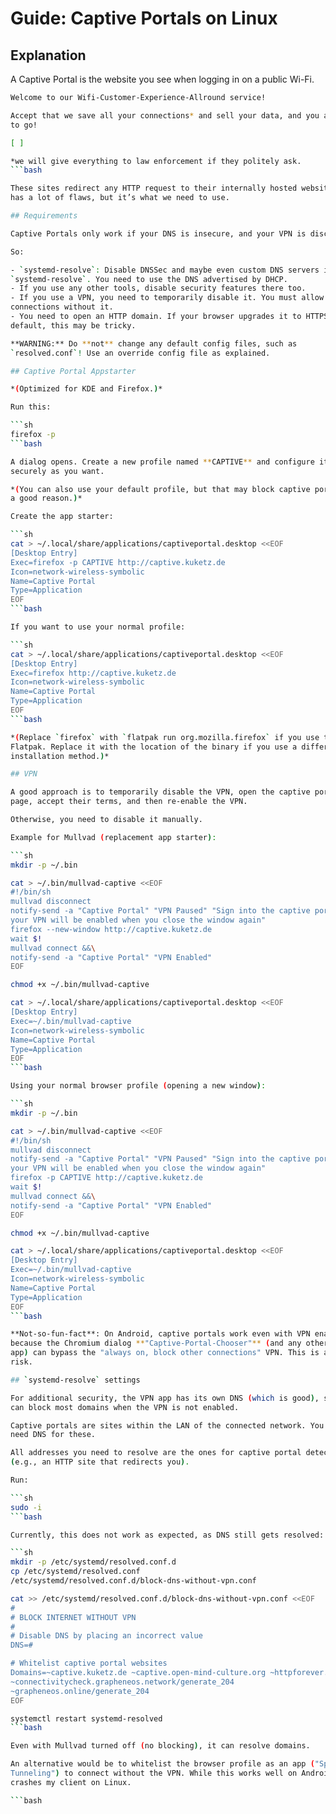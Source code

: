 # Guide: Captive Portals on Linux

## Explanation

A Captive Portal is the website you see when logging in on a public Wi-Fi.

```bash
Welcome to our Wifi-Customer-Experience-Allround service!

Accept that we save all your connections* and sell your data, and you are free
to go!

[ ]

*we will give everything to law enforcement if they politely ask.
```bash

These sites redirect any HTTP request to their internally hosted website. This
has a lot of flaws, but it’s what we need to use.

## Requirements

Captive Portals only work if your DNS is insecure, and your VPN is disconnected.

So:

- `systemd-resolve`: Disable DNSSec and maybe even custom DNS servers in
`systemd-resolve`. You need to use the DNS advertised by DHCP.
- If you use any other tools, disable security features there too.
- If you use a VPN, you need to temporarily disable it. You must allow
connections without it.
- You need to open an HTTP domain. If your browser upgrades it to HTTPS by
default, this may be tricky.

**WARNING:** Do **not** change any default config files, such as
`resolved.conf`! Use an override config file as explained.

## Captive Portal Appstarter

*(Optimized for KDE and Firefox.)*

Run this:

```sh
firefox -p
```bash

A dialog opens. Create a new profile named **CAPTIVE** and configure it as
securely as you want.

*(You can also use your default profile, but that may block captive portals for
a good reason.)*

Create the app starter:

```sh
cat > ~/.local/share/applications/captiveportal.desktop <<EOF
[Desktop Entry]
Exec=firefox -p CAPTIVE http://captive.kuketz.de
Icon=network-wireless-symbolic
Name=Captive Portal
Type=Application
EOF
```bash

If you want to use your normal profile:

```sh
cat > ~/.local/share/applications/captiveportal.desktop <<EOF
[Desktop Entry]
Exec=firefox http://captive.kuketz.de
Icon=network-wireless-symbolic
Name=Captive Portal
Type=Application
EOF
```bash

*(Replace `firefox` with `flatpak run org.mozilla.firefox` if you use the
Flatpak. Replace it with the location of the binary if you use a different
installation method.)*

## VPN

A good approach is to temporarily disable the VPN, open the captive portal
page, accept their terms, and then re-enable the VPN.

Otherwise, you need to disable it manually.

Example for Mullvad (replacement app starter):

```sh
mkdir -p ~/.bin

cat > ~/.bin/mullvad-captive <<EOF
#!/bin/sh
mullvad disconnect
notify-send -a "Captive Portal" "VPN Paused" "Sign into the captive portal,
your VPN will be enabled when you close the window again"
firefox --new-window http://captive.kuketz.de
wait $!
mullvad connect &&\
notify-send -a "Captive Portal" "VPN Enabled"
EOF

chmod +x ~/.bin/mullvad-captive

cat > ~/.local/share/applications/captiveportal.desktop <<EOF
[Desktop Entry]
Exec=~/.bin/mullvad-captive
Icon=network-wireless-symbolic
Name=Captive Portal
Type=Application
EOF
```bash

Using your normal browser profile (opening a new window):

```sh
mkdir -p ~/.bin

cat > ~/.bin/mullvad-captive <<EOF
#!/bin/sh
mullvad disconnect
notify-send -a "Captive Portal" "VPN Paused" "Sign into the captive portal,
your VPN will be enabled when you close the window again"
firefox -p CAPTIVE http://captive.kuketz.de
wait $!
mullvad connect &&\
notify-send -a "Captive Portal" "VPN Enabled"
EOF

chmod +x ~/.bin/mullvad-captive

cat > ~/.local/share/applications/captiveportal.desktop <<EOF
[Desktop Entry]
Exec=~/.bin/mullvad-captive
Icon=network-wireless-symbolic
Name=Captive Portal
Type=Application
EOF
```bash

**Not-so-fun-fact**: On Android, captive portals work even with VPN enabled
because the Chromium dialog **"Captive-Portal-Chooser"** (and any other system
app) can bypass the "always on, block other connections" VPN. This is a privacy
risk.

## `systemd-resolve` settings

For additional security, the VPN app has its own DNS (which is good), so you
can block most domains when the VPN is not enabled.

Captive portals are sites within the LAN of the connected network. You do not
need DNS for these.

All addresses you need to resolve are the ones for captive portal detection
(e.g., an HTTP site that redirects you).

Run:

```sh
sudo -i
```bash

Currently, this does not work as expected, as DNS still gets resolved:

```sh
mkdir -p /etc/systemd/resolved.conf.d
cp /etc/systemd/resolved.conf
/etc/systemd/resolved.conf.d/block-dns-without-vpn.conf

cat >> /etc/systemd/resolved.conf.d/block-dns-without-vpn.conf <<EOF
#
# BLOCK INTERNET WITHOUT VPN
#
# Disable DNS by placing an incorrect value
DNS=#

# Whitelist captive portal websites
Domains=~captive.kuketz.de ~captive.open-mind-culture.org ~httpforever.com
~connectivitycheck.grapheneos.network/generate_204
~grapheneos.online/generate_204
EOF

systemctl restart systemd-resolved
```bash

Even with Mullvad turned off (no blocking), it can resolve domains.

An alternative would be to whitelist the browser profile as an app ("Split
Tunneling") to connect without the VPN. While this works well on Android, it
crashes my client on Linux.

```bash
